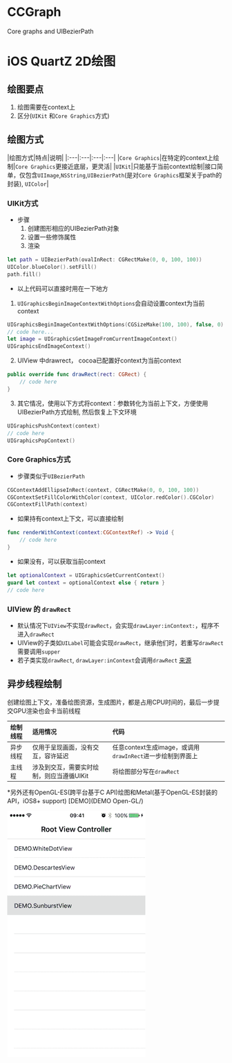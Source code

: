 # CCGraph
Core graphs and UIBezierPath

# iOS QuartZ 2D绘图

## 绘图要点
1. 绘图需要在context上
2. 区分(`UIKit` 和`Core Graphics`方式)

## 绘图方式
|绘图方式|特点|说明|
|:---|:---|:---|:---|
|`Core Graphics`|在特定的context上绘制|`Core Graphics`更接近底层，更灵活|
|`UIKit`|只能基于当前context绘制|接口简单，仅包含`UIImage`,`NSString`,`UIBezierPath`(是对`Core Graphics`框架关于path的封装), `UIColor`|

### UIKit方式
* 步骤
  1. 创建图形相应的UIBezierPath对象
  2. 设置一些修饰属性 
  3. 渲染
```swift
let path = UIBezierPath(ovalInRect: CGRectMake(0, 0, 100, 100))
UIColor.blueColor().setFill()
path.fill()
```
* 以上代码可以直接时用在一下地方
1. `UIGraphicsBeginImageContextWithOptions`会自动设置context为当前context
```Swift
UIGraphicsBeginImageContextWithOptions(CGSizeMake(100, 100), false, 0)
// code here...
let image = UIGraphicsGetImageFromCurrentImageContext()
UIGraphicsEndImageContext()
```
2. UIView 中drawrect， cocoa已配置好context为当前context
```Swift
public override func drawRect(rect: CGRect) {
    // code here
}
```
3. 其它情况，使用以下方式将context：参数转化为当前上下文，方便使用UIBezierPath方式绘制, 然后恢复上下文环境
```Swift
UIGraphicsPushContext(context)
// code here
UIGraphicsPopContext()
```

### Core Graphics方式
* 步骤类似于`UIBezierPath`
```Swift
CGContextAddEllipseInRect(context, CGRectMake(0, 0, 100, 100))
CGContextSetFillColorWithColor(context, UIColor.redColor().CGColor)
CGContextFillPath(context)
```
* 如果持有context上下文，可以直接绘制
```Swift
func renderWithContext(context:CGContextRef) -> Void {
    // code here
}
```
* 如果没有，可以获取当前context
```swift
let optionalContext = UIGraphicsGetCurrentContext()
guard let context = optionalContext else { return }
// code here
```

### UIView 的 `drawRect`
* 默认情况下`UIView`不实现`drawRect`，会实现`drawLayer:inContext:`，程序不进入`drawRect`
* UIView的子类如`UILabel`可能会实现`drawRect`，继承他们时，若重写`drawRect`需要调用`supper`
* 若子类实现`drawRect`, `drawLayer:inContext`会调用`drawRect`
[来源](https://www.zhihu.com/question/24387821)

## 异步线程绘制
创建绘图上下文，准备绘图资源，生成图片，都是占用CPU时间的，最后一步提交GPU渲染也会卡当前线程

|绘制线程|适用情况|代码|
|:---|:---|:---|
|异步线程|仅用于呈现画面，没有交互，容许延迟|任意context生成image，或调用`drawInRect`进一步绘制到界面上|
|主线程|涉及到交互，需要实时绘制，则应当遵循UIKit|将绘图部分写在`drawRect`|

*另外还有OpenGL-ES(跨平台基于C API)绘图和Metal(基于OpenGL-ES封装的API，iOS8+ support) [DEMO](DEMO Open-GL/)

![](DEMO/DEMO.gif)
